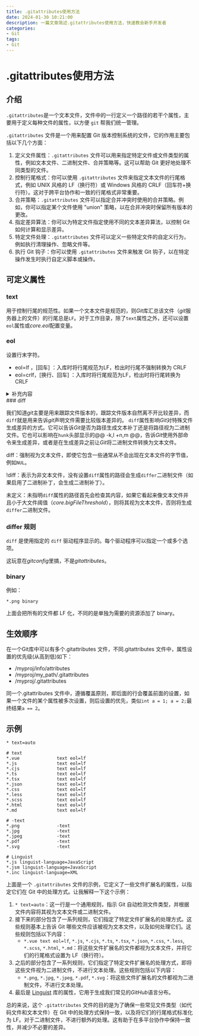```yaml
---
title: .gitattributes使用方法
date: 2024-01-30 10:21:00
description: 一篇文章简述.gitattributes使用方法，快速教会新手开发者
categories:
- Git
tags:
- Git
---
```


# .gitattributes使用方法

## 介绍

`.gitattributes`是一个文本文件，文件中的一行定义一个路径的若干个属性，主要用于定义每种文件的属性，以方便 `git` 帮我们统一管理。

`.gitattributes` 文件是一个用来配置 Git 版本控制系统的文件，它的作用主要包括以下几个方面：

1. 定义文件属性：`.gitattributes` 文件可以用来指定特定文件或文件类型的属性，例如文本文件、二进制文件、合并策略等。这可以帮助 Git 更好地处理不同类型的文件。
2. 控制行尾格式：你可以使用 `.gitattributes` 文件来指定文本文件的行尾格式，例如 UNIX 风格的 LF（换行符）或 Windows 风格的 CRLF（回车符+换行符）。这对于跨平台协作和一致的行尾格式非常重要。
3. 合并策略：`.gitattributes` 文件可以指定合并冲突时使用的合并策略。例如，你可以指定某个文件使用 "union" 策略，以在合并冲突时保留所有版本的更改。
4. 指定差异算法：你可以为特定文件指定使用不同的文本差异算法，以控制 Git 如何计算和显示差异。
5. 特定文件处理：`.gitattributes` 文件可以定义一些特定文件的自定义行为，例如执行清理操作、忽略文件等。
6. 执行 Git 钩子：你可以使用 `.gitattributes` 文件来触发 Git 钩子，以在特定操作发生时执行自定义脚本或操作。

## 可定义属性

### text

用于控制行尾的规范性。如果一个文本文件是规范的，则*Git*库汇总该文件（*git*服务器上的文件）的行尾总是`LF`。对于工作目录，除了`text`属性之外，还可以设置`eol`属性或*core.eol*配置变量。

### eol

设置行末字符。

- eol=lf ，[回车] ：入库时将行尾规范为LF，检出时行尾不强制转换为 CRLF
- eol=crlf，[换行、回车] ：入库时将行尾规范为LF，检出时将行尾转换为CRLF

<details>
<summary>补充内容</summary>
<p>GRLF 和 LF都是用来表示文本换行的方式。CR代表回车，对应字符 \r。LF 表示换行，对应字符 \n。不同操作系统文本使用的换行符各不相同。Windows系统使用的是 CRLF，Unix系统（包括Linux，MacOS近些年的版本）使用的是 LF。</p>
<p>事实上，可能并不是所有的开发者用的环境都完全一样，比如有的开发者使用 Windows 环境开发，他们的文本文件的换行符是 ‘\r\n’（CRLF）；而有的开发者使用 MacOS 环境开发，这些开发者文本文件的换行符是 ‘\n’（LF）。为了使得不同系统环境的开发者能开发同一个git项目，便出现了这个。</p>
</details>
### diff

我们知道*git*主要是用来跟踪文件版本的，跟踪文件版本自然离不开比较差异，而`diff`就是用来告诉*git*声明文件需要比较版本差异的。
`diff`属性影响*Git*对特殊文件生成差异的方式。它可以告诉*Git*是否为路径生成文本补丁还是将路径视为二进制文件。它也可以影响在`hunk`头部显示的@@ -k,l +n,m @@，告诉*Git*使用外部命令来生成差异，或者是在生成差异之前让*Git*将二进制文件转换为文本文件。

diff：强制视为文本文件，即使它包含一些通常从不会出现在文本文件的字节值，例如`NUL`。

!diff：表示为非文本文件，没有设置`diff`属性的路径会生成`differ`二进制文件（如果启用了二进制补丁，会生成二进制补丁）。

未定义：未指明`diff`属性的路径首先会检查其内容，如果它看起来像文本文件并且小于大文件阈值（*core.bigFileThreshold*），则将其视为文本文件，否则将生成`differ`二进制文件。

### differ 规则

`diff` 是使用指定的 `diff` 驱动程序显示的。每个驱动程序可以指定一个或多个选项。

这玩意在*gitconfig*里搞，不是*gitattributes*。

### binary

[^如果你不希望产生文本差异，以及行尾转换应用到任何二进制文件。可以使用系统内置的 binary，它会取消 text 和 diff 属性。]:Git官方原文

例如：

```properties
*.png binary
```

上面会把所有的文件都 LF 化，不同的是单独为需要的资源添加了 binary。

## 生效顺序

在一个Git库中可以有多个.gitattributes 文件，不同.gitattributes 文件中，属性设置的优先级(从高到低)如下：

- /myproj/info/attributes
- /myproj/my_path/.gitattributes
- /myproj/.gitattributes

同一个.gitattributes 文件中，遵循覆盖原则，即后面的行会覆盖前面的设置，如果一个文件的某个属性被多次设置，则后设置的优先，类似`int a = 1; a = 2;`最终结果`a == 2`。

## 示例

```properties
* text=auto

# text
*.vue              text eol=lf
*.js               text eol=lf
*.cjs              text eol=lf
*.ts               text eol=lf
*.tsx              text eol=lf
*.json             text eol=lf
*.css              text eol=lf
*.less             text eol=lf
*.scss             text eol=lf
*.html             text eol=lf
*.md               text eol=lf

# -text
*.png              -text
*.jpg              -text
*.jpeg             -text
*.pdf              -text
*.svg              -text

# Linguist
*.js linguist-language=JavaScript
*.jsm linguist-language=JavaScript
*.inc linguist-language=XML
```

上面是一个 `.gitattributes` 文件的示例，它定义了一些文件扩展名的属性，以指定它们在 Git 中的处理方式。让我解释一下这个示例：

1. `* text=auto`：这一行是一个通用规则，指示 Git 自动检测文件类型，并根据文件内容将其视为文本文件或二进制文件。
2. 接下来的部分包含了一系列规则，它们指定了特定文件扩展名的处理方式。这些规则基本上告诉 Git 哪些文件应该被视为文本文件，以及如何处理它们。这些规则包括以下内容：
	- `*.vue text eol=lf`, `*.js`, `*.cjs`, `*.ts`, `*.tsx`, `*.json`, `*.css`, `*.less`, `*.scss`, `*.html`, `*.md`：将这些文件扩展名的文件都视为文本文件，并将它们的行尾格式设置为 LF（换行符）。
3. 之后的部分包含了一系列规则，它们指定了特定文件扩展名的处理方式，即将这些文件视为二进制文件，不进行文本处理。这些规则包括以下内容：
	- `*.png`, `*.jpg`, `*.jpeg`, `*.pdf`, `*.svg`：将这些文件扩展名的文件都视为二进制文件，不进行文本处理。
4. 最后是 [Linguist](https://github.com/github/linguist) 库的属性，它用于生成我们常见的*GitHub*语言分布。

总的来说，这个 `.gitattributes` 文件的目的是为了确保一些常见文件类型（如代码文件和文本文件）在 Git 中的处理方式保持一致，以及将它们的行尾格式标准化为 LF。对于二进制文件，不进行额外的处理。这有助于在多平台协作中保持一致性，并减少不必要的差异。

